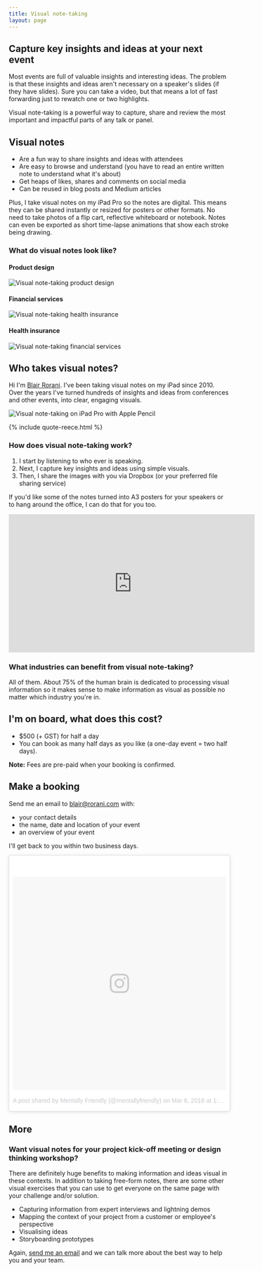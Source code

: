 ```yaml
---
title: Visual note-taking
layout: page
---
```


## Capture key insights and ideas at your next event

Most events are full of valuable insights and interesting ideas. The problem is that these insights and ideas aren't necessary on a speaker's slides (if they have slides). Sure you can take a video, but that means a lot of fast forwarding just to rewatch one or two highlights.

Visual note-taking is a powerful way to capture, share and review the most important and impactful parts of any talk or panel.

## Visual notes
- Are a fun way to share insights and ideas with attendees
- Are easy to browse and understand (you have to read an entire written note to understand what it's about)
- Get heaps of likes, shares and comments on social media
- Can be reused in blog posts and Medium articles

Plus, I take visual notes on my iPad Pro so the notes are digital. This means they can be shared instantly or resized for posters or other formats. No need to take photos of a flip cart, reflective whiteboard or notebook. Notes can even be exported as short time-lapse animations that show each stroke being drawing.

### What do visual notes look like?
<!-- - Most slides
- Most written notes
- Visual notes!

### Can I see some examples?-->
#### Product design
![Visual note-taking product design](/images/visual-notes-1.jpg)

#### Financial services
![Visual note-taking health insurance](/images/visual-notes-2.jpg)

#### Health insurance
![Visual note-taking financial services](/images/visual-notes-3.jpg)

## Who takes visual notes?
Hi I'm [Blair Rorani](/about). I've been taking visual notes on my iPad since 2010. Over the years I've turned hundreds of insights and ideas from conferences and other events, into clear, engaging visuals.

![Visual note-taking on iPad Pro with Apple Pencil](/images/ipad-pro-apple-pencil.jpg)

{% include quote-reece.html %}

### How does visual note-taking work?
1. I start by listening to who ever is speaking.
2. Next, I capture key insights and ideas using simple visuals.
3. Then, I share the images with you via Dropbox (or your preferred file sharing service)

If you'd like some of the notes turned into A3 posters for your speakers or to hang around the office, I can do that for you too.

<iframe width="560" height="315" src="https://www.youtube.com/embed/_htu7aEOdlE?rel=0&amp;controls=0&amp;showinfo=0" frameborder="0" allow="autoplay; encrypted-media" allowfullscreen></iframe>

### What industries can benefit from visual note-taking?
All of them. About 75% of the human brain is dedicated to processing visual information so it makes sense to make information as visual as possible no matter which industry you're in.

## I'm on board, what does this cost?
- $500 (+ GST) for half a day
- You can book as many half days as you like (a one-day event = two half days).

**Note:** Fees are pre-paid when your booking is confirmed.

## Make a booking
Send me an email to [blair@rorani.com](mailto:blair@rorani.com) with:

- your contact details
- the name, date and location of your event
- an overview of your event

I'll get back to you within two business days.

<blockquote class="instagram-media" data-instgrm-permalink="https://www.instagram.com/p/Bf_zXelnm-Q/" data-instgrm-version="8" style=" background:#FFF; border:0; border-radius:3px; box-shadow:0 0 1px 0 rgba(0,0,0,0.5),0 1px 10px 0 rgba(0,0,0,0.15); margin: 1px; max-width:658px; padding:0; width:99.375%; width:-webkit-calc(100% - 2px); width:calc(100% - 2px);"><div style="padding:8px;"> <div style=" background:#F8F8F8; line-height:0; margin-top:40px; padding:50% 0; text-align:center; width:100%;"> <div style=" background:url(data:image/png;base64,iVBORw0KGgoAAAANSUhEUgAAACwAAAAsCAMAAAApWqozAAAABGdBTUEAALGPC/xhBQAAAAFzUkdCAK7OHOkAAAAMUExURczMzPf399fX1+bm5mzY9AMAAADiSURBVDjLvZXbEsMgCES5/P8/t9FuRVCRmU73JWlzosgSIIZURCjo/ad+EQJJB4Hv8BFt+IDpQoCx1wjOSBFhh2XssxEIYn3ulI/6MNReE07UIWJEv8UEOWDS88LY97kqyTliJKKtuYBbruAyVh5wOHiXmpi5we58Ek028czwyuQdLKPG1Bkb4NnM+VeAnfHqn1k4+GPT6uGQcvu2h2OVuIf/gWUFyy8OWEpdyZSa3aVCqpVoVvzZZ2VTnn2wU8qzVjDDetO90GSy9mVLqtgYSy231MxrY6I2gGqjrTY0L8fxCxfCBbhWrsYYAAAAAElFTkSuQmCC); display:block; height:44px; margin:0 auto -44px; position:relative; top:-22px; width:44px;"></div></div><p style=" color:#c9c8cd; font-family:Arial,sans-serif; font-size:14px; line-height:17px; margin-bottom:0; margin-top:8px; overflow:hidden; padding:8px 0 7px; text-align:center; text-overflow:ellipsis; white-space:nowrap;"><a href="https://www.instagram.com/p/Bf_zXelnm-Q/" style=" color:#c9c8cd; font-family:Arial,sans-serif; font-size:14px; font-style:normal; font-weight:normal; line-height:17px; text-decoration:none;">A post shared by Mentally Friendly (@mentallyfriendly)</a> on <time style=" font-family:Arial,sans-serif; font-size:14px; line-height:17px;" datetime="2018-03-06T21:30:28+00:00">Mar 6, 2018 at 1:30pm PST</time></p></div></blockquote> <script async defer src="//www.instagram.com/embed.js"></script>

## More

### Want visual notes for your project kick-off meeting or design thinking workshop?
There are definitely huge benefits to making information and ideas visual in these contexts. In addition to taking free-form notes, there are some other visual exercises that you can use to get everyone on the same page with your challenge and/or solution.

- Capturing information from expert interviews and lightning demos
- Mapping the context of your project from a customer or employee's perspective
- Visualising ideas
- Storyboarding prototypes

Again, [send me an email](mailto:blair@rorani.com) and we can talk more about the best way to help you and your team.
